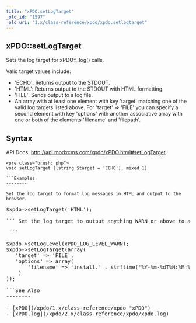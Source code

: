 ```yaml
---
title: "xPDO.setLogTarget"
_old_id: "1597"
_old_uri: "1.x/class-reference/xpdo/xpdo.setlogtarget"
---
```


xPDO::setLogTarget
------------------

 Sets the log target for xPDO::\_log() calls.

 Valid target values include:

- 'ECHO': Returns output to the STDOUT.
- 'HTML': Returns output to the STDOUT with HTML formatting.
- 'FILE': Sends output to a log file.
- An array with at least one element with key 'target' matching one of the valid log targets listed above. For 'target' => 'FILE' you can specify a second element with key 'options' with another associative array with one or both of the elements 'filename' and 'filepath'.

Syntax
------

 API Docs: <http://api.modxcms.com/xpdo/xPDO.html#setLogTarget>

 ```
<pre class="brush: php">
void setLogTarget ([string $target = 'ECHO'], mixed 1)

```Examples
--------

 Set the log target to format log messages in HTML and output to the browser.

 ```
<pre class="brush: php">
$xpdo->setLogTarget('HTML');

``` Set the log target to output anything WARN or above to a new log file that is set with 'install.' plus a timestamp of current execution (useful for install procedures).

 ```
<pre class="brush: php">
$xpdo->setLogLevel(xPDO_LOG_LEVEL_WARN);
$xpdo->setLogTarget(array(
   'target' => 'FILE',
   'options' => array(
       'filename' => 'install.' . strftime('%Y-%m-%dT%H:%M:%S')
    )
));

```See Also
--------

- [xPDO](/xpdo/1.x/class-reference/xpdo "xPDO")
- [xPDO.log](/xpdo/2.x/class-reference/xpdo/xpdo.log)